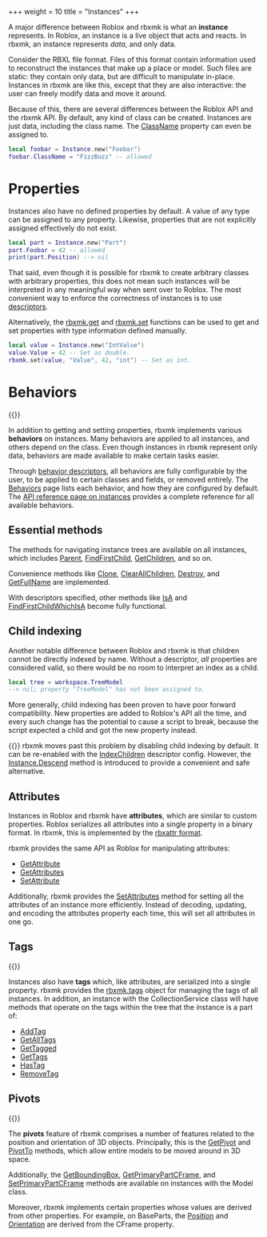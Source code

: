 +++
weight = 10
title = "Instances"
+++

A major difference between Roblox and rbxmk is what an **instance** represents.
In Roblox, an instance is a live object that acts and reacts. In rbxmk, an
instance represents *data*, and only data.

Consider the RBXL file format. Files of this format contain information used to
reconstruct the instances that make up a place or model. Such files are static:
they contain only data, but are difficult to manipulate in-place. Instances in
rbxmk are like this, except that they are also interactive: the user can freely
modify data and move it around.

Because of this, there are several differences between the Roblox API and the
rbxmk API. By default, any kind of class can be created. Instances are just
data, including the class name. The [ClassName](api/types/Instance#ClassName)
property can even be assigned to.

```lua
local foobar = Instance.new("Foobar")
foobar.ClassName = "FizzBuzz" -- allowed
```

# Properties
Instances also have no defined properties by default. A value of any type can be
assigned to any property. Likewise, properties that are not explicitly assigned
effectively do not exist.

```lua
local part = Instance.new("Part")
part.Foobar = 42 -- allowed
print(part.Position) --> nil
```

That said, even though it is possible for rbxmk to create arbitrary classes with
arbitrary properties, this does not mean such instances will be interpreted in
any meaningful way when sent over to Roblox. The most convenient way to enforce
the correctness of instances is to use [descriptors](overview/descriptors).

Alternatively, the [rbxmk.get](api/libraries/rbxmk#get) and
[rbxmk.set](api/libraries/rbxmk#set) functions can be used to get and set
properties with type information defined manually.

```lua
local value = Instance.new("IntValue")
value.Value = 42 -- Set as double.
rbxmk.set(value, "Value", 42, "int") -- Set as int.
```

# Behaviors
{{<noimpl reason="Behavior descriptors">}}

In addition to getting and setting properties, rbxmk implements various
**behaviors** on instances. Many behaviors are applied to all instances, and
others depend on the class. Even though instances in rbxmk represent only data,
behaviors are made available to make certain tasks easier.

Through [behavior descriptors](/overview/descriptors#behaviors), all behaviors
are fully configurable by the user, to be applied to certain classes and fields,
or removed entirely. The [Behaviors](/overview/descriptors/behaviors) page lists
each behavior, and how they are configured by default. The [API reference page
on instances](/api/types/Instance) provides a complete reference for all
available behaviors.

## Essential methods
The methods for navigating instance trees are available on all instances, which
includes [Parent][Parent], [FindFirstChild][FindFirstChild],
[GetChildren][GetChildren], and so on.

Convenience methods like [Clone][Clone], [ClearAllChildren][ClearAllChildren],
[Destroy][Destroy], and [GetFullName][GetFullName] are implemented.

With descriptors specified, other methods like [IsA][IsA] and
[FindFirstChildWhichIsA][FindFirstChildWhichIsA] become fully functional.


[Parent]: /api/types/Instance#parent
[FindFirstChild]: /api/types/Instance#findfirstchild
[GetChildren]: /api/types/Instance#getchildren
[IsA]: /api/types/Instance#isa
[FindFirstChildWhichIsA]: /api/types/Instance#findfirstchildwhichisa
[Clone]: /api/types/Instance#clone
[ClearAllChildren]: /api/types/Instance#clearallchildren
[Destroy]: /api/types/Instance#destroy
[GetFullName]: /api/types/Instance#getfullname


## Child indexing
Another notable difference between Roblox and rbxmk is that children cannot be
directly indexed by name. Without a descriptor, *all* properties are considered
valid, so there would be no room to interpret an index as a child.

```lua
local tree = workspace.TreeModel
--> nil; property "TreeModel" has not been assigned to.
```

More generally, child indexing has been proven to have poor forward
compatibility. New properties are added to Roblox's API all the time, and every
such change has the potential to cause a script to break, because the script
expected a child and got the new property instead.

{{<noimpl reason="IndexChildren">}}
rbxmk moves past this problem by disabling child indexing by default. It can be
re-enabled with the [IndexChildren](overview/descriptors#indexchildren)
descriptor config. However, the [Instance.Descend](api/types/Instance#Descend)
method is introduced to provide a convenient and safe alternative.

## Attributes
Instances in Roblox and rbxmk have **attributes**, which are similar to custom
properties. Roblox serializes all attributes into a single property in a binary
format. In rbxmk, this is implemented by the [rbxattr
format](formats.md#user-content-rbxattr).

rbxmk provides the same API as Roblox for manipulating attributes:

- [GetAttribute](/api/types/Instance#getattribute)
- [GetAttributes](/api/types/Instance#getattributes)
- [SetAttribute](/api/types/Instance#setattribute)

Additionally, rbxmk provides the
[SetAttributes](/api/types/Instance#setattributes) method for setting all the
attributes of an instance more efficiently. Instead of decoding, updating, and
encoding the attributes property each time, this will set all attributes in one
go.

## Tags
{{<noimpl>}}

Instances also have **tags** which, like attributes, are serialized into a
single property. rbxmk provides the [rbxmk.tags](/api/libraries/rbxmk#tags)
object for managing the tags of all instances. In addition, an instance with the
CollectionService class will have methods that operate on the tags within the
tree that the instance is a part of:

- [AddTag](/api/types/Instance#addtag)
- [GetAllTags](/api/types/Instance#getalltags)
- [GetTagged](/api/types/Instance#gettagged)
- [GetTags](/api/types/Instance#gettags)
- [HasTag](/api/types/Instance#hastag)
- [RemoveTag](/api/types/Instance#removetag)

## Pivots
{{<noimpl>}}

The **pivots** feature of rbxmk comprises a number of features related to the
position and orientation of 3D objects. Principally, this is the
[GetPivot][GetPivot] and [PivotTo][PivotTo] methods, which allow entire models
to be moved around in 3D space.

Additionally, the [GetBoundingBox][GetBoundingBox],
[GetPrimaryPartCFrame][GetPrimaryPartCFrame], and
[SetPrimaryPartCFrame][SetPrimaryPartCFrame] methods are available on instances
with the Model class.

Moreover, rbxmk implements certain properties whose values are derived from
other properties. For example, on BaseParts, the [Position][Position] and
[Orientation][Orientation] are derived from the CFrame property.

[GetPivot]: /api/types/Instance#getpivot
[PivotTo]: /api/types/Instance#pivotto
[GetBoundingBox]: /api/types/Instance#getboundingbox
[GetPrimaryPartCFrame]: /api/types/Instance#getprimarypartcframe
[SetPrimaryPartCFrame]: /api/types/Instance#setprimarypartcframe
[Position]: /api/types/Instance#position
[Orientation]: /api/types/Instance#orientation
